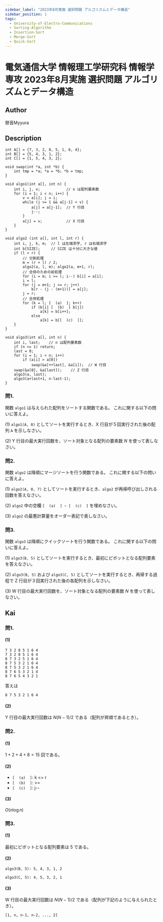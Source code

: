 ```yaml
---
sidebar_label: "2023年8月実施 選択問題 アルゴリズムとデータ構造"
sidebar_position: 1
tags:
  - University-of-Electro-Communications 
  - Sorting-Algorithm
  - Insertion-Sort
  - Merge-Sort
  - Quick-Sort
---
```

# 電気通信大学 情報理工学研究科 情報学専攻 2023年8月実施 選択問題 アルゴリズムとデータ構造

## **Author**
祭音Myyura

## **Description**

```text
int A[] = {7, 3, 2, 8, 5, 1, 6, 4};
int B[] = {5, 4, 3, 1, 2};
int C[] = {1, 5, 4, 3, 2};

void swap(int *a, int *b) {
    int tmp = *a; *a = *b; *b = tmp;
}

void algo1(int a[], int n) {
    int i, j, v;            // n は配列要素数
    for (i = 1; i < n; i++) {
        v = a[i]; j = i;
        while (j >= 1 && a[j-1] < v) {
            a[j] = a[j-1];  // Y 行目
            j--;
        }
        a[j] = v;           // X 行目
    }
}

void algo2 (int a[], int l, int r) {
    int i, j, k, m;  // l は左端添字, r は右端添字
    int b[SIZE];     // SIZE は十分に大きな値
    if (l < r) {
        // 分割処理
        m = (r + l) / 2;
        algo2(a, l, m); algo2(a, m+1, r);
        // 合併のための前処理
        for (i = m; i >= l; i--) b[i] = a[i];
        i = l;
        for (j = m+1; j <= r; j++)
            b[r - (j - (m+1))] = a[j];
        j = r;
        // 合併処理
        for (k = l; [  (a)  ]; k++)
            if (b[i] [  (b)  ] b[j])
                a[k] = b[i++];
            else
                a[k] = b[[  (c)  ]];
    }
}

void algo3(int a[], int n) {
    int i, last;    // n は配列要素数
    if (n <= 1) return;
    last = 0;
    for (i = 1; i < n; i++)
        if (a[i] > a[0])
            swap(&a[++last], &a[i]);  // W 行目
    swap(&a[0], &a[last]);    // Z 行目
    algo3(a, last);
    algo3(a+last+1, n-last-1);
}
```

### 問1.
関数 `algo1` は与えられた配列をソートする関数である。
これに関する以下の問いに答えよ。

(1) `algo1(A, 8)` としてソートを実行するとき、X 行目が５回実行された後の配列 `A` を示しなさい。

(2) Y 行目の最大実行回数を、ソート対象となる配列の要素数 $N$ を使って表しなさい。

### 問2.
関数 `algo2` は降順にマージソートを行う関数である。
これに関する以下の問いに答えよ。

(1) `algo2(A, 0, 7)` としてソートを実行するとき、`algo2` が再帰呼び出しされる回数を答えなさい。

(2) `algo2` 中の空欄 `[  (a)  ] ~ [  (c)  ]` を埋めなさい。

(3) `algo2` の最悪計算量をオーダー表記で表しなさい。

### 問3.
関数 `algo3` は降順にクイックソートを行う関数である。
これに関する以下の問いに答えよ。

(1) `algo3(B, 5)` としてソートを実行するとき、最初にピボットとなる配列要素を答えなさい。

(2) `algo3(B, 5)` および `algo3(C, 5)` としてソートを実行するとき、再帰する過程で Z 行目が３回実行された後の各配列を示しなさい。

(3) W 行目の最大実行回数を、ソート対象となる配列の要素数 $N$ を使って表しなさい。

## **Kai**
### 問1.
#### (1)

```text
7 3 2 8 5 1 6 4 
7 3 2 8 5 1 6 4 
8 7 3 2 5 1 6 4 
8 7 5 3 2 1 6 4 
8 7 5 3 2 1 6 4 
8 7 6 5 3 2 1 4 
8 7 6 5 4 3 2 1 
```

答えは

```text
8 7 5 3 2 1 6 4 
```

#### (2)
Y 行目の最大実行回数は $N(N-1)/2$ である（配列が昇順であるとき）。

### 問2.
#### (1)
$1 + 2 + 4 + 8 = 15$ 回である。

#### (2)

- `[  (a)  ]`: k <= r
- `[  (b)  ]`: >=
- `[  (c)  ]`: j-- 

#### (3)

$O(n \log n)$

### 問3.
#### (1)
最初にピボットとなる配列要素は $5$ である。

#### (2)

```text
algo3(B, 5): 5, 4, 3, 1, 2

algo3(C, 5): 4, 5, 3, 2, 1
```

#### (3)
W 行目の最大実行回数は $N(N-1)/2$ である（配列が下記のように与えられたとき）。

```text
[1, n, n-1, n-2, ..., 2]
```
